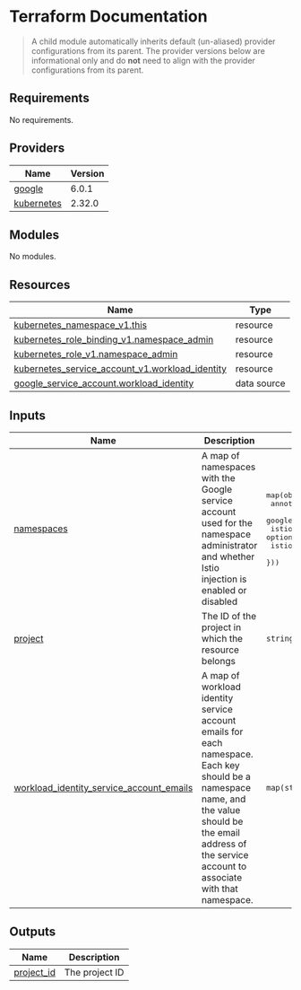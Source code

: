 # Terraform Documentation

> A child module automatically inherits default (un-aliased) provider configurations from its parent. The provider versions below are informational only and do **not** need to align with the provider configurations from its parent.

<!-- BEGIN_TF_DOCS -->
## Requirements

No requirements.

## Providers

| Name | Version |
|------|---------|
| <a name="provider_google"></a> [google](#provider\_google) | 6.0.1 |
| <a name="provider_kubernetes"></a> [kubernetes](#provider\_kubernetes) | 2.32.0 |

## Modules

No modules.

## Resources

| Name | Type |
|------|------|
| [kubernetes_namespace_v1.this](https://registry.terraform.io/providers/hashicorp/kubernetes/latest/docs/resources/namespace_v1) | resource |
| [kubernetes_role_binding_v1.namespace_admin](https://registry.terraform.io/providers/hashicorp/kubernetes/latest/docs/resources/role_binding_v1) | resource |
| [kubernetes_role_v1.namespace_admin](https://registry.terraform.io/providers/hashicorp/kubernetes/latest/docs/resources/role_v1) | resource |
| [kubernetes_service_account_v1.workload_identity](https://registry.terraform.io/providers/hashicorp/kubernetes/latest/docs/resources/service_account_v1) | resource |
| [google_service_account.workload_identity](https://registry.terraform.io/providers/hashicorp/google/latest/docs/data-sources/service_account) | data source |

## Inputs

| Name | Description | Type | Default | Required |
|------|-------------|------|---------|:--------:|
| <a name="input_namespaces"></a> [namespaces](#input\_namespaces) | A map of namespaces with the Google service account used for the namespace administrator and whether Istio injection is enabled or disabled | <pre>map(object({<br>    annotations                  = optional(map(string))<br>    google_service_account       = string<br>    istio_control_plane_clusters = optional(string)<br>    istio_injection              = optional(string, "disabled")<br>  }))</pre> | `{}` | no |
| <a name="input_project"></a> [project](#input\_project) | The ID of the project in which the resource belongs | `string` | n/a | yes |
| <a name="input_workload_identity_service_account_emails"></a> [workload\_identity\_service\_account\_emails](#input\_workload\_identity\_service\_account\_emails) | A map of workload identity service account emails for each namespace. Each key should be a namespace name, and the value should be the email address of the service account to associate with that namespace. | `map(string)` | n/a | yes |

## Outputs

| Name | Description |
|------|-------------|
| <a name="output_project_id"></a> [project\_id](#output\_project\_id) | The project ID |
<!-- END_TF_DOCS -->
